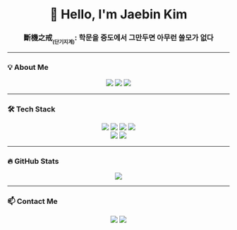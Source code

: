 <h1 align="center">👋 Hello, I'm Jaebin Kim</h1>
<h3 align="center">斷機之戒<sub><sub>(단기지계)</sub></sub>: 학문을 중도에서 그만두면 아무런 쓸모가 없다</h3>

<!-- https://simpleicons.org -->
<!-- https://img.shields.io/badge/[이름]-[배경색]?style=for-the-badge&logo=[슬러그]&logoColor=[글씨색] -->

---

### 💡 **About Me**

<p align="center">
  <a href="https://jaebinary.github.io/about"><img src="https://img.shields.io/badge/GitHubPages-222222?style=for-the-badge&logo=github&logoColor=white"/></a>
  <a href="https://velog.io/@jaebinary/about"><img src="https://img.shields.io/badge/Velog-20C997?style=for-the-badge&logo=velog&logoColor=white"/></a>
  <a href="https://jaebinary.tistory.com"><img src="https://img.shields.io/badge/Tistory-FF5A4A?style=for-the-badge&logo=tistory&logoColor=white"/></a>
</p>

---

### 🛠 **Tech Stack**

<p align="center">
  <a href="https://docs.python.org/3.13/tutorial/index.html"><img src="https://img.shields.io/badge/Python-3776AB?style=for-the-badge&logo=python&logoColor=white"/></a>
  <a href="https://selenium-python.readthedocs.io/installation.html"><img src="https://img.shields.io/badge/Selenium-43B02A?style=for-the-badge&logo=selenium&logoColor=white"/></a>
  <a href="https://pandas.pydata.org/docs/index.html"><img src="https://img.shields.io/badge/pandas-150458?style=for-the-badge&logo=pandas&logoColor=white"/></a>
  <a href="https://docs.opencv.org/4.x/d6/d00/tutorial_py_root.html"><img src="https://img.shields.io/badge/OpenCV-5C3EE8?style=for-the-badge&logo=opencv&logoColor=white"/></a>
  <br>
  <a href="https://devdocs.io/c"><img src="https://img.shields.io/badge/ANSI C-00599C?style=for-the-badge&logo=c&logoColor=white"/></a>
  <a href="https://docs.arduino.cc/language-reference"><img src="https://img.shields.io/badge/Arduino-00979D?style=for-the-badge&logo=arduino&logoColor=white"/></a>
</p>

---

### 🔥 **GitHub Stats**

<div align="center">
  <img src="https://github-readme-stats.vercel.app/api?username=JaeBinary&show_icons=true&count_private=true&hide_border=true" />
</div>

---

### 📫 **Contact Me**

<p align="center">
  <a href="mailto:jaebin0815@gmail.com"><img src="https://img.shields.io/badge/Gmail-EA4335?style=for-the-badge&logo=gmail&logoColor=white"/></a>
  <a href="mailto:jaebin0815@naver.com"><img src="https://img.shields.io/badge/Naver-03C75A?style=for-the-badge&logo=naver&logoColor=white"/></a>
</p>
